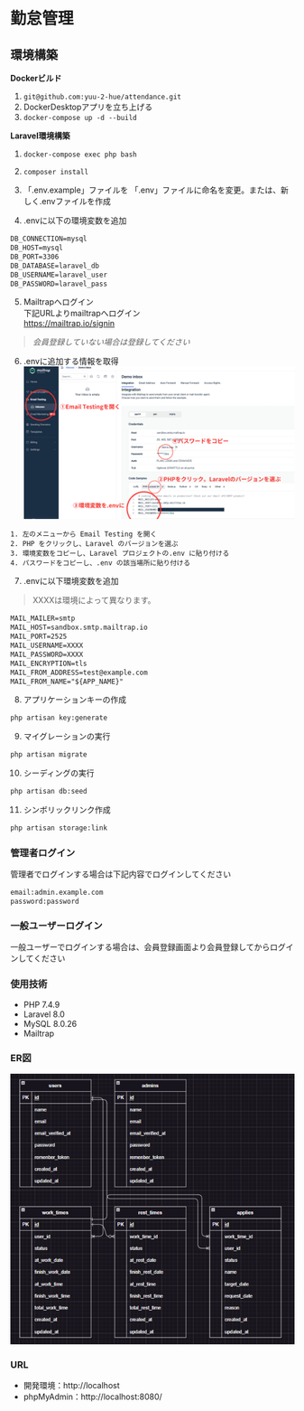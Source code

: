 # 勤怠管理

## 環境構築
**Dockerビルド**
1. `git@github.com:yuu-2-hue/attendance.git`
2. DockerDesktopアプリを立ち上げる
3. `docker-compose up -d --build`

**Laravel環境構築**
1. `docker-compose exec php bash`

2. `composer install`

3. 「.env.example」ファイルを 「.env」ファイルに命名を変更。または、新しく.envファイルを作成

4. .envに以下の環境変数を追加
``` text
DB_CONNECTION=mysql
DB_HOST=mysql
DB_PORT=3306
DB_DATABASE=laravel_db
DB_USERNAME=laravel_user
DB_PASSWORD=laravel_pass
```
5. Mailtrapへログイン  
下記URLよりmailtrapへログイン  
<https://mailtrap.io/signin>
> *会員登録していない場合は登録してください*  

6. .envに追加する情報を取得  
![alt](mailtrap.png)
``` text
1. 左のメニューから Email Testing を開く
2. PHP をクリックし、Laravel のバージョンを選ぶ
3. 環境変数をコピーし、Laravel プロジェクトの.env に貼り付ける
4. パスワードをコピーし、.env の該当場所に貼り付ける
```

7. .envに以下環境変数を追加
> XXXXは環境によって異なります。
``` text
MAIL_MAILER=smtp
MAIL_HOST=sandbox.smtp.mailtrap.io
MAIL_PORT=2525
MAIL_USERNAME=XXXX
MAIL_PASSWORD=XXXX
MAIL_ENCRYPTION=tls
MAIL_FROM_ADDRESS=test@example.com
MAIL_FROM_NAME="${APP_NAME}"
```

8. アプリケーションキーの作成
``` bash
php artisan key:generate
```

9. マイグレーションの実行
``` bash
php artisan migrate
```

10. シーディングの実行
``` bash
php artisan db:seed
```
11. シンボリックリンク作成
``` bash
php artisan storage:link
```

### 管理者ログイン
管理者でログインする場合は下記内容でログインしてください
``` text
email:admin.example.com
password:password
```

### 一般ユーザーログイン
一般ユーザーでログインする場合は、会員登録画面より会員登録してからログインしてください

### 使用技術
* PHP 7.4.9
* Laravel 8.0
* MySQL 8.0.26
* Mailtrap

### ER図
![alt](attendance_er.png)

### URL
* 開発環境：http://localhost
* phpMyAdmin：http://localhost:8080/

